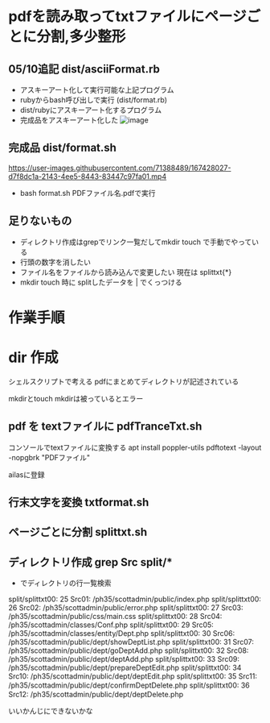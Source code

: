 # pdfを読み取ってtxtファイルにページごとに分割,多少整形


## 05/10追記 dist/asciiFormat.rb
- アスキーアート化して実行可能な上記プログラム
- rubyからbash呼び出しで実行 (dist/format.rb)
- dist/rubyにアスキーアート化するプログラム
- 完成品をアスキーアート化した
![image](https://user-images.githubusercontent.com/71388489/167638472-fe0c8928-1f89-41dd-8b48-d2caea664b27.png)

## 完成品 dist/format.sh
https://user-images.githubusercontent.com/71388489/167428027-d7f8dc1a-2143-4ee5-8443-83447c97fa01.mp4
- bash format.sh PDFファイル名.pdfで実行

## 足りないもの
- ディレクトリ作成はgrepでリンク一覧だしてmkdir touch で手動でやっている
- 行頭の数字を消したい
- ファイル名をファイルから読み込んで変更したい 現在は splittxt{*}
- mkdir touch 時に splitしたデータを | でくっつける

# 作業手順

# dir 作成
シェルスクリプトで考える
pdfにまとめてディレクトリが記述されている

mkdirとtouch
mkdirは被っているとエラー

## pdf を textファイルに pdfTranceTxt.sh
コンソールでtextファイルに変換する
apt install poppler-utils
pdftotext -layout -nopgbrk "PDFファイル"

ailasに登録

## 行末文字を変換 txtformat.sh

## ページごとに分割 splittxt.sh

## ディレクトリ作成 grep Src split/*
- でディレクトリの行一覧検索

split/splittxt00:     25   Src01: /ph35/scottadmin/public/index.php
split/splittxt00:     26   Src02: /ph35/scottadmin/public/error.php
split/splittxt00:     27   Src03: /ph35/scottadmin/public/css/main.css
split/splittxt00:     28   Src04: /ph35/scottadmin/classes/Conf.php
split/splittxt00:     29   Src05: /ph35/scottadmin/classes/entity/Dept.php
split/splittxt00:     30   Src06: /ph35/scottadmin/public/dept/showDeptList.php
split/splittxt00:     31   Src07: /ph35/scottadmin/public/dept/goDeptAdd.php
split/splittxt00:     32   Src08: /ph35/scottadmin/public/dept/deptAdd.php
split/splittxt00:     33   Src09: /ph35/scottadmin/public/dept/prepareDeptEdit.php
split/splittxt00:     34   Src10: /ph35/scottadmin/public/dept/deptEdit.php
split/splittxt00:     35   Src11: /ph35/scottadmin/public/dept/conﬁrmDeptDelete.php
split/splittxt00:     36   Src12: /ph35/scottadmin/public/dept/deptDelete.php

いいかんじにできないかな
